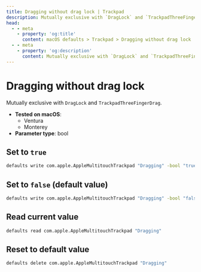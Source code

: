 ```yaml
---
title: Dragging without drag lock | Trackpad
description: Mutually exclusive with `DragLock` and `TrackpadThreeFingerDrag`.
head:
  - - meta
    - property: 'og:title'
      content: macOS defaults > Trackpad > Dragging without drag lock
  - - meta
    - property: 'og:description'
      content: Mutually exclusive with `DragLock` and `TrackpadThreeFingerDrag`.
---
```


# Dragging without drag lock

Mutually exclusive with `DragLock` and `TrackpadThreeFingerDrag`.

<!-- break lists -->

- **Tested on macOS**:
  - Ventura
  - Monterey
- **Parameter type**: bool

## Set to `true`

```bash
defaults write com.apple.AppleMultitouchTrackpad "Dragging" -bool "true"
```

## Set to `false` (default value)

```bash
defaults write com.apple.AppleMultitouchTrackpad "Dragging" -bool "false"
```

## Read current value

```bash
defaults read com.apple.AppleMultitouchTrackpad "Dragging"
```

## Reset to default value

```bash
defaults delete com.apple.AppleMultitouchTrackpad "Dragging"
```
